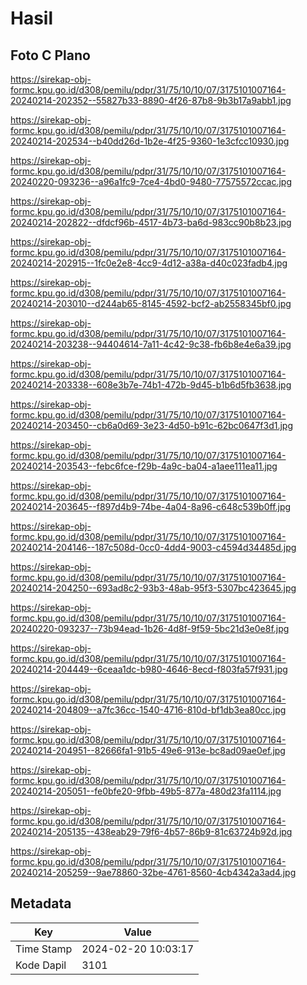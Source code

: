 # Hasil

## Foto C Plano

https://sirekap-obj-formc.kpu.go.id/d308/pemilu/pdpr/31/75/10/10/07/3175101007164-20240214-202352--55827b33-8890-4f26-87b8-9b3b17a9abb1.jpg

https://sirekap-obj-formc.kpu.go.id/d308/pemilu/pdpr/31/75/10/10/07/3175101007164-20240214-202534--b40dd26d-1b2e-4f25-9360-1e3cfcc10930.jpg

https://sirekap-obj-formc.kpu.go.id/d308/pemilu/pdpr/31/75/10/10/07/3175101007164-20240220-093236--a96a1fc9-7ce4-4bd0-9480-77575572ccac.jpg

https://sirekap-obj-formc.kpu.go.id/d308/pemilu/pdpr/31/75/10/10/07/3175101007164-20240214-202822--dfdcf96b-4517-4b73-ba6d-983cc90b8b23.jpg

https://sirekap-obj-formc.kpu.go.id/d308/pemilu/pdpr/31/75/10/10/07/3175101007164-20240214-202915--1fc0e2e8-4cc9-4d12-a38a-d40c023fadb4.jpg

https://sirekap-obj-formc.kpu.go.id/d308/pemilu/pdpr/31/75/10/10/07/3175101007164-20240214-203010--d244ab65-8145-4592-bcf2-ab2558345bf0.jpg

https://sirekap-obj-formc.kpu.go.id/d308/pemilu/pdpr/31/75/10/10/07/3175101007164-20240214-203238--94404614-7a11-4c42-9c38-fb6b8e4e6a39.jpg

https://sirekap-obj-formc.kpu.go.id/d308/pemilu/pdpr/31/75/10/10/07/3175101007164-20240214-203338--608e3b7e-74b1-472b-9d45-b1b6d5fb3638.jpg

https://sirekap-obj-formc.kpu.go.id/d308/pemilu/pdpr/31/75/10/10/07/3175101007164-20240214-203450--cb6a0d69-3e23-4d50-b91c-62bc0647f3d1.jpg

https://sirekap-obj-formc.kpu.go.id/d308/pemilu/pdpr/31/75/10/10/07/3175101007164-20240214-203543--febc6fce-f29b-4a9c-ba04-a1aee111ea11.jpg

https://sirekap-obj-formc.kpu.go.id/d308/pemilu/pdpr/31/75/10/10/07/3175101007164-20240214-203645--f897d4b9-74be-4a04-8a96-c648c539b0ff.jpg

https://sirekap-obj-formc.kpu.go.id/d308/pemilu/pdpr/31/75/10/10/07/3175101007164-20240214-204146--187c508d-0cc0-4dd4-9003-c4594d34485d.jpg

https://sirekap-obj-formc.kpu.go.id/d308/pemilu/pdpr/31/75/10/10/07/3175101007164-20240214-204250--693ad8c2-93b3-48ab-95f3-5307bc423645.jpg

https://sirekap-obj-formc.kpu.go.id/d308/pemilu/pdpr/31/75/10/10/07/3175101007164-20240220-093237--73b94ead-1b26-4d8f-9f59-5bc21d3e0e8f.jpg

https://sirekap-obj-formc.kpu.go.id/d308/pemilu/pdpr/31/75/10/10/07/3175101007164-20240214-204449--6ceaa1dc-b980-4646-8ecd-f803fa57f931.jpg

https://sirekap-obj-formc.kpu.go.id/d308/pemilu/pdpr/31/75/10/10/07/3175101007164-20240214-204809--a7fc36cc-1540-4716-810d-bf1db3ea80cc.jpg

https://sirekap-obj-formc.kpu.go.id/d308/pemilu/pdpr/31/75/10/10/07/3175101007164-20240214-204951--82666fa1-91b5-49e6-913e-bc8ad09ae0ef.jpg

https://sirekap-obj-formc.kpu.go.id/d308/pemilu/pdpr/31/75/10/10/07/3175101007164-20240214-205051--fe0bfe20-9fbb-49b5-877a-480d23fa1114.jpg

https://sirekap-obj-formc.kpu.go.id/d308/pemilu/pdpr/31/75/10/10/07/3175101007164-20240214-205135--438eab29-79f6-4b57-86b9-81c63724b92d.jpg

https://sirekap-obj-formc.kpu.go.id/d308/pemilu/pdpr/31/75/10/10/07/3175101007164-20240214-205259--9ae78860-32be-4761-8560-4cb4342a3ad4.jpg


## Metadata

| Key        | Value               |
| ---------- | ------------------- |
| Time Stamp | 2024-02-20 10:03:17 |
| Kode Dapil | 3101                |



